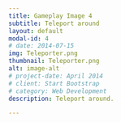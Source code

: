 ```yaml
---
title: Gameplay Image 4
subtitle: Teleport around
layout: default
modal-id: 4
# date: 2014-07-15
img: Teleporter.png
thumbnail: Teleporter.png
alt: image-alt
# project-date: April 2014
# client: Start Bootstrap
# category: Web Development
description: Teleport around.

---
```

